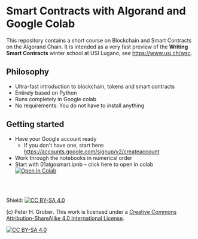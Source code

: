 # Smart Contracts with Algorand and Google Colab

This repository contains a short course on Blockchain and Smart Contracts on the Algorand Chain. It is intended as a very fast preview of the **Writing Smart Contracts** winter school at USI Lugano, see https://www.usi.ch/wsc.

## Philosophy
* Ultra-fast introduction to blockchain, tokens and smart contracts
* Entirely based on Python
* Runs completely in Google colab
* No requirements: You do not have to install anything

## Getting started
* Have your Google account ready
  * If you don't have one, start here: https://accounts.google.com/signup/v2/createaccount  
* Work through the notebooks in numerical order
* Start with 01algosmart.ipnb – click here to open in colab &nbsp; <a target="_blank" href="https://colab.research.google.com/github/peterhgruber/algosmartcolab/blob/main/01algosmart.ipynb">
  <img src="https://colab.research.google.com/assets/colab-badge.svg" alt="Open In Colab"/>
</a>

<br><br>


Shield: [![CC BY-SA 4.0][cc-by-sa-shield]][cc-by-sa]

(c) Peter H. Gruber. This work is licensed under a
[Creative Commons Attribution-ShareAlike 4.0 International License][cc-by-sa].

[![CC BY-SA 4.0][cc-by-sa-image]][cc-by-sa]

[cc-by-sa]: http://creativecommons.org/licenses/by-sa/4.0/
[cc-by-sa-image]: https://licensebuttons.net/l/by-sa/4.0/88x31.png
[cc-by-sa-shield]: https://img.shields.io/badge/License-CC%20BY--SA%204.0-lightgrey.svg
